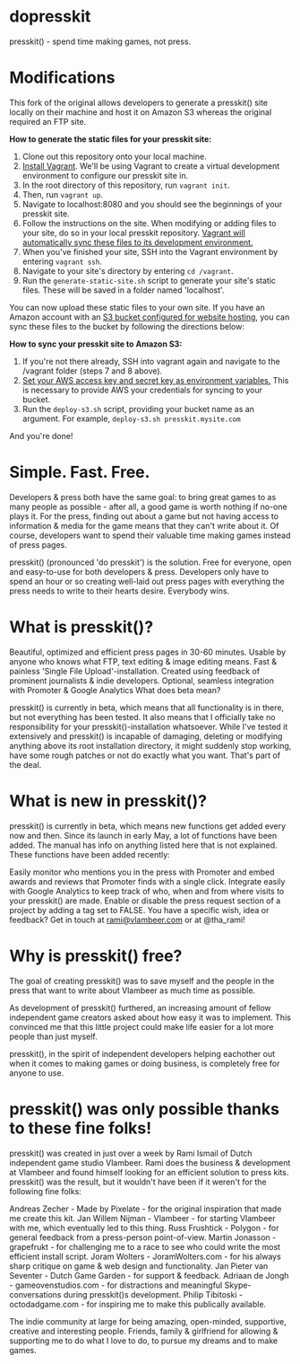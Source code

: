 dopresskit
==========

presskit() - spend time making games, not press.

Modifications
=============
This fork of the original allows developers to generate a presskit() site locally on their machine and host it on Amazon S3 whereas the original required an FTP site.

**How to generate the static files for your presskit site:**
1. Clone out this repository onto your local machine.
2. [Install Vagrant](https://docs.vagrantup.com/v2/installation/index.html). We'll be using Vagrant to create a virtual development environment to configure our presskit site in.
3. In the root directory of this repository, run `vagrant init`.
4. Then, run `vagrant up`.
5. Navigate to localhost:8080 and you should see the beginnings of your presskit site.
6. Follow the instructions on the site. When modifying or adding files to your site, do so in your local presskit repository. [Vagrant will automatically sync these files to its development environment.](https://docs.vagrantup.com/v2/getting-started/synced_folders.html)
7. When you've finished your site, SSH into the Vagrant environment by entering `vagrant ssh`.
8. Navigate to your site's directory by entering `cd /vagrant`.
9. Run the `generate-static-site.sh` script to generate your site's static files. These will be saved in a folder named 'localhost'.

You can now upload these static files to your own site. If you have an Amazon account with an [S3 bucket configured for website hosting](http://docs.aws.amazon.com/AmazonS3/latest/dev/HowDoIWebsiteConfiguration.html), you can sync these files to the bucket by following the directions below:

**How to sync your presskit site to Amazon S3:**
1. If you're not there already, SSH into vagrant again and navigate to the /vagrant folder (steps 7 and 8 above).
2. [Set your AWS access key and secret key as environment variables.](http://docs.aws.amazon.com/cli/latest/userguide/cli-chap-getting-started.html#cli-environment) This is necessary to provide AWS your credentials for syncing to your bucket.
3. Run the `deploy-s3.sh` script, providing your bucket name as an argument. For example, `deploy-s3.sh presskit.mysite.com`

And you're done!


Simple. Fast. Free.
==========
Developers & press both have the same goal: to bring great games to as many people as possible - after all, a good game is worth nothing if no-one plays it. For the press, finding out about a game but not having access to information & media for the game means that they can't write about it. Of course, developers want to spend their valuable time making games instead of press pages.

presskit() (pronounced 'do presskit') is the solution. Free for everyone, open and easy-to-use for both developers & press. Developers only have to spend an hour or so creating well-laid out press pages with everything the press needs to write to their hearts desire. Everybody wins.


What is presskit()?
==========
Beautiful, optimized and efficient press pages in 30-60 minutes.
Usable by anyone who knows what FTP, text editing & image editing means.
Fast & painless 'Single File Upload'-installation.
Created using feedback of prominent journalists & indie developers.
Optional, seamless integration with Promoter & Google Analytics
What does beta mean?

presskit() is currently in beta, which means that all functionality is in there, but not everything has been tested. It also means that I officially take no responsibility for your presskit()-installation whatsoever. While I've tested it extensively and presskit() is incapable of damaging, deleting or modifying anything above its root installation directory, it might suddenly stop working, have some rough patches or not do exactly what you want. That's part of the deal.


What is new in presskit()?
==========
presskit() is currently in beta, which means new functions get added every now and then. Since its launch in early May, a lot of functions have been added. The manual has info on anything listed here that is not explained. These functions have been added recently:

Easily monitor who mentions you in the press with Promoter and embed awards and reviews that Promoter finds with a single click.
Integrate easily with Google Analytics to keep track of who, when and from where visits to your presskit() are made.
Enable or disable the press request section of a project by adding a <can-request-press-copy> tag set to FALSE.
You have a specific wish, idea or feedback? Get in touch at rami@vlambeer.com or at @tha_rami!


Why is presskit() free?
==========
The goal of creating presskit() was to save myself and the people in the press that want to write about Vlambeer as much time as possible.

As development of presskit() furthered, an increasing amount of fellow independent game creators asked about how easy it was to implement. This convinced me that this little project could make life easier for a lot more people than just myself.

presskit(), in the spirit of independent developers helping eachother out when it comes to making games or doing business, is completely free for anyone to use.


presskit() was only possible thanks to these fine folks!
==========

presskit() was created in just over a week by Rami Ismail of Dutch independent game studio Vlambeer. Rami does the business & development at Vlambeer and found himself looking for an efficient solution to press kits. presskit() was the result, but it wouldn't have been if it weren't for the following fine folks:

Andreas Zecher - Made by Pixelate - for the original inspiration that made me create this kit.
Jan Willem Nijman - Vlambeer - for starting Vlambeer with me, which eventually led to this thing.
Russ Frushtick - Polygon - for general feedback from a press-person point-of-view.
Martin Jonasson - grapefrukt - for challenging me to a race to see who could write the most efficient install script.
Joram Wolters - JoramWolters.com - for his always sharp critique on game & web design and functionality.
Jan Pieter van Seventer - Dutch Game Garden - for support & feedback.
Adriaan de Jongh - gameovenstudios.com - for distractions and meaningful Skype-conversations during presskit()s development.
Philip Tibitoski - octodadgame.com - for inspiring me to make this publically available.

The indie community at large for being amazing, open-minded, supportive, creative and interesting people.
Friends, family & girlfriend for allowing & supporting me to do what I love to do, to pursue my dreams and to make games.
